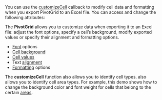 You can use the [customizeCell](/Documentation/ApiReference/Common/Object_Structures/ExportPivotGridProps/#customizeCell) callback to modify cell data and formatting when you export PivotGrid to an Excel file. You can access and change the following attributes:    

The **PivotGrid** allows you to&nbsp;customize data when exporting it&nbsp;to&nbsp;an&nbsp;Excel file: adjust the font options, specify a&nbsp;cell&rsquo;s background, modify exported values or&nbsp;specify their alignment and formatting options.

- <a href="https://github.com/exceljs/exceljs#fonts" target="_blank">Font</a> options    
- <a href="https://github.com/exceljs/exceljs#fills" target="_blank">Cell background</a>     
- <a href="https://github.com/exceljs/exceljs#hyperlink-value" target="_blank">Cell values</a>       
- Text <a href="https://github.com/exceljs/exceljs#alignment" target="_blank">alignment</a>        
- <a href="https://github.com/exceljs/exceljs#number-formats" target="_blank">Formatting</a> options    

The **customizeCell** function also allows you to identify cell types. also allows you to identify cell area types. For example, this demo shows how to change the background color and font weight for cells that belong to the certain [areas](/Documentation/ApiReference/UI_Widgets/dxPivotGrid/Configuration/#dataFieldArea).
